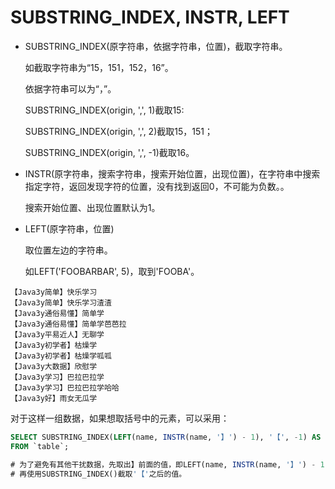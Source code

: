 # SUBSTRING_INDEX, INSTR, LEFT

* SUBSTRING_INDEX(原字符串，依据字符串，位置)，截取字符串。

  如截取字符串为“15，151，152，16”。

  依据字符串可以为“，”。

  SUBSTRING_INDEX(origin, ',', 1)截取15:

  SUBSTRING_INDEX(origin, ',', 2)截取15，151；

  SUBSTRING_INDEX(origin, ',', -1)截取16。

* INSTR(原字符串，搜索字符串，搜索开始位置，出现位置)，在字符串中搜索指定字符，返回发现字符的位置，没有找到返回0，不可能为负数。。

  搜索开始位置、出现位置默认为1。

* LEFT(原字符串，位置)

  取位置左边的字符串。

  如LEFT('FOOBARBAR', 5)，取到'FOOBA'。

```
【Java3y简单】快乐学习
【Java3y简单】快乐学习渣渣
【Java3y通俗易懂】简单学
【Java3y通俗易懂】简单学芭芭拉
【Java3y平易近人】无聊学
【Java3y初学者】枯燥学
【Java3y初学者】枯燥学呱呱
【Java3y大数据】欣慰学
【Java3y学习】巴拉巴拉学
【Java3y学习】巴拉巴拉学哈哈
【Java3y好】雨女无瓜学
```

对于这样一组数据，如果想取括号中的元素，可以采用：

```sql
SELECT SUBSTRING_INDEX(LEFT(name, INSTR(name, '】') - 1), '【', -1) AS res
FROM `table`;

# 为了避免有其他干扰数据，先取出】前面的值，即LEFT(name, INSTR(name, '】') - 1)。
# 再使用SUBSTRING_INDEX()截取'【'之后的值。
```

